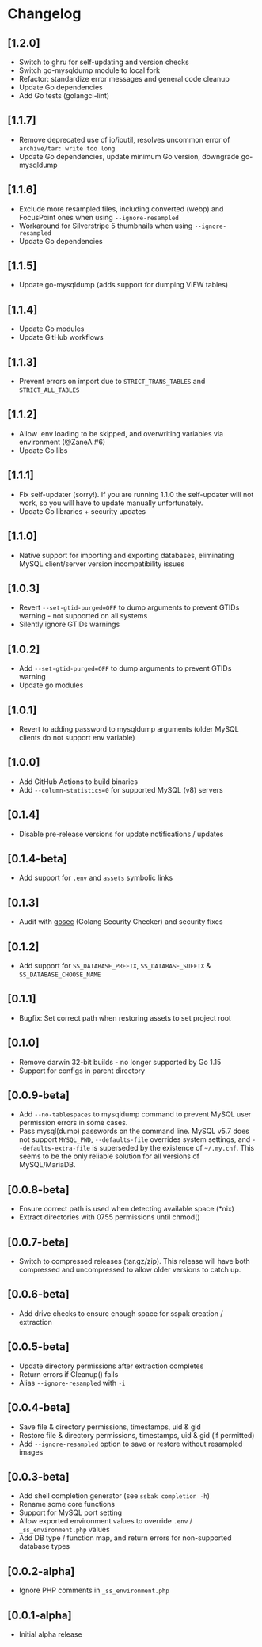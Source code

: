 # Changelog

## [1.2.0]

- Switch to ghru for self-updating and version checks
- Switch go-mysqldump module to local fork
- Refactor: standardize error messages and general code cleanup
- Update Go dependencies
- Add Go tests (golangci-lint)

## [1.1.7]

- Remove deprecated use of io/ioutil, resolves uncommon error of `archive/tar: write too long`
- Update Go dependencies, update minimum Go version, downgrade go-mysqldump

## [1.1.6]

- Exclude more resampled files, including converted (webp) and FocusPoint ones when using `--ignore-resampled`
- Workaround for Silverstripe 5 thumbnails when using `--ignore-resampled`
- Update Go dependencies

## [1.1.5]

- Update go-mysqldump (adds support for dumping VIEW tables)

## [1.1.4]

- Update Go modules
- Update GitHub workflows

## [1.1.3]

- Prevent errors on import due to `STRICT_TRANS_TABLES` and `STRICT_ALL_TABLES`

## [1.1.2]

- Allow .env loading to be skipped, and overwriting variables via environment (@ZaneA #6)
- Update Go libs

## [1.1.1]

- Fix self-updater (sorry!). If you are running 1.1.0 the self-updater will not work, so you will have to update manually unfortunately.
- Update Go libraries + security updates

## [1.1.0]

- Native support for importing and exporting databases, eliminating MySQL client/server version incompatibility issues

## [1.0.3]

- Revert `--set-gtid-purged=OFF` to dump arguments to prevent GTIDs warning - not supported on all systems
- Silently ignore GTIDs warnings

## [1.0.2]

- Add `--set-gtid-purged=OFF` to dump arguments to prevent GTIDs warning
- Update go modules

## [1.0.1]

- Revert to adding password to mysqldump arguments (older MySQL clients do not support env variable)

## [1.0.0]

- Add GitHub Actions to build binaries
- Add `--column-statistics=0` for supported MySQL (v8) servers

## [0.1.4]

- Disable pre-release versions for update notifications / updates

## [0.1.4-beta]

- Add support for `.env` and `assets` symbolic links

## [0.1.3]

- Audit with [gosec](https://github.com/securego/gosec) (Golang Security Checker) and security fixes

## [0.1.2]

- Add support for `SS_DATABASE_PREFIX`, `SS_DATABASE_SUFFIX` & `SS_DATABASE_CHOOSE_NAME`

## [0.1.1]

- Bugfix: Set correct path when restoring assets to set project root

## [0.1.0]

- Remove darwin 32-bit builds - no longer supported by Go 1.15
- Support for configs in parent directory

## [0.0.9-beta]

- Add `--no-tablespaces` to mysqldump command to prevent MySQL user permission errors in some cases.
- Pass mysql(dump) passwords on the command line. MySQL v5.7 does not support `MYSQL_PWD`, `--defaults-file` overrides system settings, and `--defaults-extra-file` is superseded by the existence of `~/.my.cnf`. This seems to be the only reliable solution for all versions of MySQL/MariaDB.

## [0.0.8-beta]

- Ensure correct path is used when detecting available space (\*nix)
- Extract directories with 0755 permissions until chmod()

## [0.0.7-beta]

- Switch to compressed releases (tar.gz/zip). This release will have both compressed and uncompressed to allow older versions to catch up.

## [0.0.6-beta]

- Add drive checks to ensure enough space for sspak creation / extraction

## [0.0.5-beta]

- Update directory permissions after extraction completes
- Return errors if Cleanup() fails
- Alias `--ignore-resampled` with `-i`

## [0.0.4-beta]

- Save file & directory permissions, timestamps, uid & gid
- Restore file & directory permissions, timestamps, uid & gid (if permitted)
- Add `--ignore-resampled` option to save or restore without resampled images

## [0.0.3-beta]

- Add shell completion generator (see `ssbak completion -h`)
- Rename some core functions
- Support for MySQL port setting
- Allow exported environment values to override `.env` / `_ss_environment.php` values
- Add DB type / function map, and return errors for non-supported database types

## [0.0.2-alpha]

- Ignore PHP comments in `_ss_environment.php`

## [0.0.1-alpha]

- Initial alpha release
